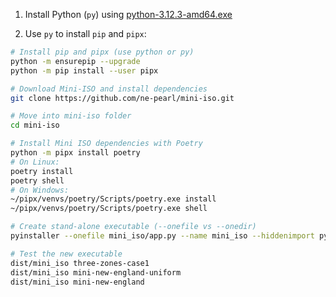 
1. Install Python (`py`) using [python-3.12.3-amd64.exe](https://www.python.org/ftp/python/3.12.3/python-3.12.3-amd64.exe)

2. Use `py` to install `pip` and `pipx`:

```bash
# Install pip and pipx (use python or py)
python -m ensurepip --upgrade
python -m pip install --user pipx

# Download Mini-ISO and install dependencies
git clone https://github.com/ne-pearl/mini-iso.git

# Move into mini-iso folder 
cd mini-iso

# Install Mini ISO dependencies with Poetry
python -m pipx install poetry
# On Linux:
poetry install
poetry shell
# On Windows: 
~/pipx/venvs/poetry/Scripts/poetry.exe install
~/pipx/venvs/poetry/Scripts/poetry.exe shell

# Create stand-alone executable (--onefile vs --onedir)
pyinstaller --onefile mini_iso/app.py --name mini_iso --hiddenimport pydantic.deprecated.decorator --add-data ./gurobi.lic:gurobipy/ --add-data ./gurobi.lic:gurobipy/.libs/ --add-data ./mini_iso/datasets/:./

# Test the new executable
dist/mini_iso three-zones-case1
dist/mini_iso mini-new-england-uniform
dist/mini_iso mini-new-england
```
